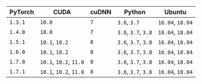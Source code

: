 | PyTorch | CUDA                   | cuDNN | Python              | Ubuntu           |
| ------- | ---------------------- | ----- | ------------------- | ---------------- |
| `1.3.1` | `10.0`                 | `7`   | `3.6`, `3.7`        | `16.04`, `18.04` |
| `1.4.0` | `10.0`                 | `7`   | `3.6`, `3.7`, `3.8` | `16.04`, `18.04` |
| `1.5.1` | `10.1`, `10.2`         | `8`   | `3.6`, `3.7`, `3.8` | `16.04`, `18.04` |
| `1.6.0` | `10.1`, `10.2`         | `8`   | `3.6`, `3.7`, `3.8` | `16.04`, `18.04` |
| `1.7.0` | `10.1`, `10.2`, `11.0` | `8`   | `3.6`, `3.7`, `3.8` | `16.04`, `18.04` |
| `1.7.1` | `10.1`, `10.2`, `11.0` | `8`   | `3.6`, `3.7`, `3.8` | `16.04`, `18.04` |

